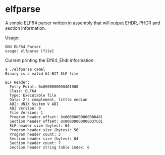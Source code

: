 elfparse
=========

A simple ELF64 parser written in assembly that will output EHDR, PHDR and section information.

Usage:
```
GNU ELF64 Parser
usage: elfparse [file]
```
Current printing the Elf64_Ehdr information:

```
$ ./elfparse camel
Binary is a valid 64-BIT ELF file

ELF Header:
  Entry Point: 0x0000000000401000
  Class: ELF64
  Type: Executable file
  Data: 2's complement, little endian
  ABI: UNIX System V ABI
  ABI Version: 0
  File Version: 1
  Program header offset: 0x00000000000000401
  Section header offset: 0x00000000000037C01
  ELF header size (bytes): 64
  Program header size (bytes): 56
  Program header count: 3
  Section header size (bytes): 64
  Section header count: 7
  Section header string table index: 6
```
